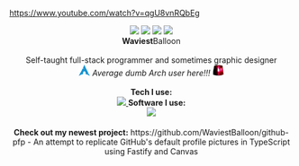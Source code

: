 https://www.youtube.com/watch?v=qgU8vnRQbEg


<p align="center">
  <img src="https://gitpfp.wav.blue/pfp?mag=0.5&name=WaviestBalloon&colour=bedefa"> <img src="https://gitpfp.wav.blue/pfp?mag=0.5&name=Waviest&colour=bedefa"> <img src="https://gitpfp.wav.blue/pfp?mag=0.5&name=Wavi&colour=bedefa"> <img src="https://gitpfp.wav.blue/pfp?mag=0.5&name=Wavy&colour=bedefa">
  <!-- https://github.com/WaviestBalloon/github-pfp -->
  <br><b>Waviest</b>Balloon<br><br>
  Self-taught full-stack programmer and sometimes graphic designer<br>
  <img src="assets/archlinux_icon.svg" width=20px> <i>Average dumb Arch user here!!!</i> <img src="assets/rotating_light.gif" width=20px>
  <br><br>
  <b>Tech I use:</b><br>
  <a href="https://skillicons.dev">
    <img src="https://skillicons.dev/icons?i=js,ts,bash,rust,electron,godot,html,css,lua,nodejs,powershell,py,tauri,threejs,tensorflow,vue" />
  </a>
  <b>Software I use:</b><br>
  <a href="https://skillicons.dev">
    <img src="https://skillicons.dev/icons?i=sentry,vercel,vscode,replit,cloudflare,raspberrypi,postman,nginx,linux,grafana,github,git,discord,supabase" />
  </a>
  
  <br>
  <br>
  <b>Check out my newest project:</b> https://github.com/WaviestBalloon/github-pfp - An attempt to replicate GitHub's default profile pictures in TypeScript using Fastify and Canvas 
</p>
